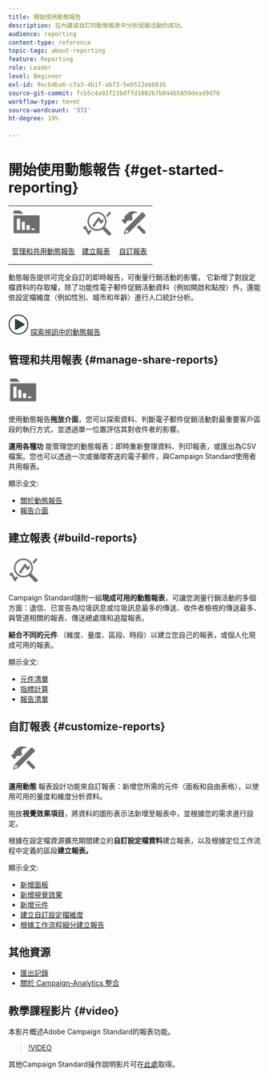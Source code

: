 ```yaml
---
title: 開始使用動態報告
description: 在內建或自訂的動態報表中分析促銷活動的成功。
audience: reporting
content-type: reference
topic-tags: about-reporting
feature: Reporting
role: Leader
level: Beginner
exl-id: 9ecb4ba6-c7a3-4b1f-ab73-5eb512ebb016
source-git-commit: fcb5c4a92f23bdffd1082b7b044b5859dead9d70
workflow-type: tm+mt
source-wordcount: '372'
ht-degree: 19%

---
```


# 開始使用動態報告 {#get-started-reporting}

<table>
<tr>
<td><img src="assets/do-not-localize/icon_manage.svg" width="60px"><p><a href="#manage-share-reports">管理和共用動態報告</a></p></td>
<td><img src="assets/do-not-localize/icon_build.svg" width="60px"><p><a href="#build-reports">建立報表</a></p></td>
<td><img src="assets/do-not-localize/icon_customize.svg" width="60px"><p><a href="#customize-reports">自訂報表</a></p></td></tr>
</table>

動態報告提供可完全自訂的即時報告，可衡量行銷活動的影響。 它新增了對設定檔資料的存取權，除了功能性電子郵件促銷活動資料（例如開啟和點按）外，還能依設定檔維度（例如性別、城市和年齡）進行人口統計分析。

![](assets/do-not-localize/how-to-video.png) [探索視訊中的動態報告](#video)

## 管理和共用報表 {#manage-share-reports}

<img src="assets/do-not-localize/icon_manage.svg" width="60px">

使用動態報告&#x200B;**拖放介面**，您可以探索資料、判斷電子郵件促銷活動對最重要客戶區段的執行方式，並透過單一位置評估其對收件者的影響。

**運用各種功** 能管理您的動態報表：即時重新整理資料、列印報表，或匯出為CSV檔案。您也可以透過一次或循環寄送的電子郵件，與Campaign Standard使用者共用報表。

顯示全文:

* [關於動態報告](../../reporting/using/about-dynamic-reports.md)
* [報告介面](../../reporting/using/reporting-interface.md)

## 建立報表 {#build-reports}

<img src="assets/do-not-localize/icon_build.svg" width="60px">

Campaign Standard隨附一組&#x200B;**現成可用的動態報表**，可讓您測量行銷活動的多個方面：退信、已宣告為垃圾訊息或垃圾訊息最多的傳送、收件者檢視的傳送最多、與管道相關的報表、傳送總處理和追蹤報表。

**結合不同的元件** （維度、量度、區段、時段）以建立您自己的報表，或個人化現成可用的報表。

顯示全文:

* [元件清單](../../reporting/using/list-of-components-.md)
* [指標計算](../../reporting/using/indicator-calculation.md)
* [報告清單](../../reporting/using/defining-the-report-period.md)

## 自訂報表 {#customize-reports}

<img src="assets/do-not-localize/icon_customize.svg" width="60px">

**運用動態** 報表設計功能來自訂報表：新增您所需的元件（面板和自由表格），以使用可用的量度和維度分析資料。

拖放&#x200B;**視覺效果項目**，將資料的圖形表示法新增至報表中，並根據您的需求進行設定。

根據在設定檔資源擴充期間建立的&#x200B;**自訂設定檔資料**&#x200B;建立報表，以及根據定位工作流程中定義的區段&#x200B;**建立報表。**

顯示全文:

* [新增面板](../../reporting/using/adding-panels.md)
* [新增視覺效果](../../reporting/using/adding-visualizations.md)
* [新增元件](../../reporting/using/adding-components.md)
* [建立自訂設定檔維度](../../reporting/using/creating-a-custom-profile-dimension.md)
* [根據工作流程細分建立報告](../../reporting/using/creating-a-report-workflow-segment.md)

## 其他資源

* [匯出記錄](../../automating/using/exporting-logs.md)
* [關於 Campaign-Analytics 整合](../../integrating/using/about-campaign-analytics-integration.md)

## 教學課程影片 {#video}

本影片概述Adobe Campaign Standard的報表功能。

>[!VIDEO](https://video.tv.adobe.com/v/23021?quality=12&captions=eng)

其他Campaign Standard操作說明影片可在[此處](https://experienceleague.adobe.com/docs/campaign-standard-learn/tutorials/overview.html?lang=zh-Hant)取得。
